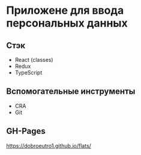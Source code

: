 # Приложене для ввода персональных данных
## Стэк
* React (classes)
* Redux
* TypeScript
## Вспомогательные инструменты
* CRA
* Git

## GH-Pages
https://dobroeutro1.github.io/flats/
